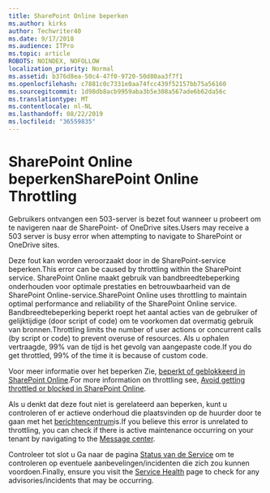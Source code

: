 ```yaml
---
title: SharePoint Online beperken
ms.author: kirks
author: Techwriter40
ms.date: 9/17/2018
ms.audience: ITPro
ms.topic: article
ROBOTS: NOINDEX, NOFOLLOW
localization_priority: Normal
ms.assetid: b376d8ea-50c4-47f0-9720-50d80aa3f7f1
ms.openlocfilehash: c7881c0c7331e0aa74fcc439f52157bb75a56160
ms.sourcegitcommit: 1d98db8acb9959aba3b5e308a567ade6b62da56c
ms.translationtype: MT
ms.contentlocale: nl-NL
ms.lasthandoff: 08/22/2019
ms.locfileid: "36559835"
---
```

# <a name="sharepoint-online-throttling"></a><span data-ttu-id="d5f39-102">SharePoint Online beperken</span><span class="sxs-lookup"><span data-stu-id="d5f39-102">SharePoint Online Throttling</span></span>

<span data-ttu-id="d5f39-103">Gebruikers ontvangen een 503-server is bezet fout wanneer u probeert om te navigeren naar de SharePoint- of OneDrive sites.</span><span class="sxs-lookup"><span data-stu-id="d5f39-103">Users may receive a 503 server is busy error when attempting to navigate to SharePoint or OneDrive sites.</span></span> 

<span data-ttu-id="d5f39-104">Deze fout kan worden veroorzaakt door in de SharePoint-service beperken.</span><span class="sxs-lookup"><span data-stu-id="d5f39-104">This error can be caused by throttling within the SharePoint service.</span></span> <span data-ttu-id="d5f39-105">SharePoint Online maakt gebruik van bandbreedtebeperking onderhouden voor optimale prestaties en betrouwbaarheid van de SharePoint Online-service.</span><span class="sxs-lookup"><span data-stu-id="d5f39-105">SharePoint Online uses throttling to maintain optimal performance and reliability of the SharePoint Online service.</span></span> <span data-ttu-id="d5f39-106">Bandbreedtebeperking beperkt roept het aantal acties van de gebruiker of gelijktijdige (door script of code) om te voorkomen dat overmatig gebruik van bronnen.</span><span class="sxs-lookup"><span data-stu-id="d5f39-106">Throttling limits the number of user actions or concurrent calls (by script or code) to prevent overuse of resources.</span></span> <span data-ttu-id="d5f39-107">Als u ophalen vertraagde, 99% van de tijd is het gevolg van aangepaste code.</span><span class="sxs-lookup"><span data-stu-id="d5f39-107">If you do get throttled, 99% of the time it is because of custom code.</span></span>

<span data-ttu-id="d5f39-108">Voor meer informatie over het beperken Zie, [beperkt of geblokkeerd in SharePoint Online](https://docs.microsoft.com/sharepoint/dev/general-development/how-to-avoid-getting-throttled-or-blocked-in-sharepoint-online).</span><span class="sxs-lookup"><span data-stu-id="d5f39-108">For more information on throttling see, [Avoid getting throttled or blocked in SharePoint Online](https://docs.microsoft.com/sharepoint/dev/general-development/how-to-avoid-getting-throttled-or-blocked-in-sharepoint-online).</span></span>

<span data-ttu-id="d5f39-109">Als u denkt dat deze fout niet is gerelateerd aan beperken, kunt u controleren of er actieve onderhoud die plaatsvinden op de huurder door te gaan met het [berichtencentrum](https://portal.office.com/adminportal/home#/MessageCenter)is.</span><span class="sxs-lookup"><span data-stu-id="d5f39-109">If you believe this error is unrelated to throttling, you can check if there is active maintenance occurring on your tenant by navigating to the [Message center](https://portal.office.com/adminportal/home#/MessageCenter).</span></span>

 <span data-ttu-id="d5f39-110">Controleer tot slot u Ga naar de pagina [Status van de Service](https://portal.office.com/adminportal/home#/servicehealth) om te controleren op eventuele aanbevelingen/incidenten die zich zou kunnen voordoen.</span><span class="sxs-lookup"><span data-stu-id="d5f39-110">Finally, ensure you visit the [Service Health](https://portal.office.com/adminportal/home#/servicehealth) page to check for any advisories/incidents that may be occurring.</span></span>

